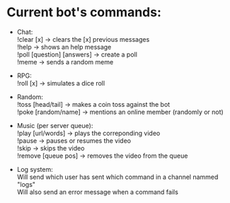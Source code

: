 # Current bot's commands:

- Chat:<br>
!clear [x] → clears the [x] previous messages<br>
!help → shows an help message<br>
!poll [question] [answers] → create a poll<br>
!meme → sends a random meme

- RPG:<br>
!roll [x] → simulates a dice roll<br>

- Random:<br>
!toss [head/tail] → makes a coin toss against the bot<br>
!poke [random/name] → mentions an online member (randomly or not)<br>

- Music (per server queue):<br>
!play [url/words] → plays the correponding video<br>
!pause → pauses or resumes the video<br>
!skip → skips the video<br>
!remove [queue pos] → removes the video from the queue<br>

- Log system:<br>
Will send which user has sent which command in a channel nammed "logs"<br>
Will also send an error message when a command fails
